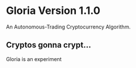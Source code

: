 # Gloria Version 1.1.0

An Autonomous-Trading Cryptocurrency Algorithm.

## Cryptos gonna crypt...

Gloria is an experiment